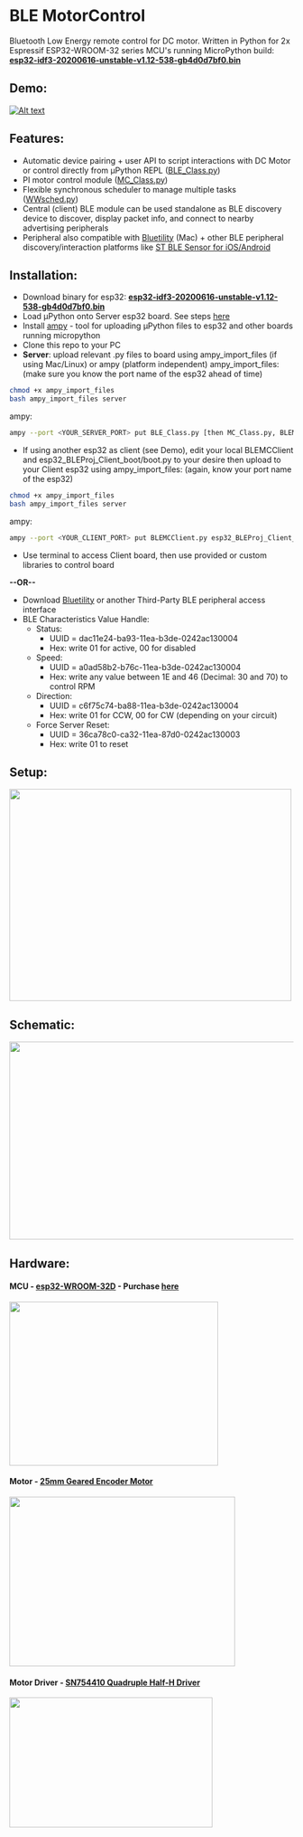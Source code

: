 # BLE MotorControl

Bluetooth Low Energy remote control for DC motor. Written in Python for 2x Espressif ESP32-WROOM-32 series MCU's running MicroPython build: [**esp32-idf3-20200616-unstable-v1.12-538-gb4d0d7bf0.bin**](https://micropython.org/download/esp32/)

Demo:
-----

[![Alt text](https://img.youtube.com/vi/jWYvNjDsq4A/0.jpg)](https://www.youtube.com/watch?v=jWYvNjDsq4A)

Features:
---------

- Automatic device pairing + user API to script interactions with DC Motor or control directly from µPython REPL ([BLE_Class.py](https://github.com/waleckaw/esp32_BLE_MotorControl/blob/master/BLE_Class.py))
- PI motor control module ([MC_Class.py](https://github.com/waleckaw/esp32_BLE_MotorControl/blob/master/MC_Class.py))
- Flexible synchronous scheduler to manage multiple tasks ([WWsched.py](https://github.com/waleckaw/esp32_BLE_MotorControl/blob/master/WWsched.py))
- Central (client) BLE module can be used standalone as BLE discovery device to discover, display packet info, and connect to nearby advertising peripherals
- Peripheral also compatible with [Bluetility](https://github.com/jnross/Bluetility/releases) (Mac) + other BLE peripheral discovery/interaction platforms like [ST BLE Sensor for iOS/Android](https://www.st.com/en/embedded-software/stblesensor.html)

Installation:
------
- Download binary for esp32: [**esp32-idf3-20200616-unstable-v1.12-538-gb4d0d7bf0.bin**](https://micropython.org/download/esp32/)
- Load µPython onto Server esp32 board. See steps [here](https://learn.sparkfun.com/tutorials/how-to-load-micropython-on-a-microcontroller-board/esp32-thing)
- Install [ampy](https://learn.sparkfun.com/tutorials/micropython-programming-tutorial-getting-started-with-the-esp32-thing/setup) - tool for uploading µPython files to esp32 and other boards running micropython
- Clone this repo to your PC
- **Server**: upload relevant .py files to board using ampy_import_files (if using Mac/Linux) or ampy (platform independent)
ampy_import_files: (make sure you know the port name of the esp32 ahead of time)
```bash
chmod +x ampy_import_files 
bash ampy_import_files server
```

ampy:
```bash
ampy --port <YOUR_SERVER_PORT> put BLE_Class.py [then MC_Class.py, BLEMCServer.py, and esp32_BLEProj_Server_boot/boot.py one at a time]
```

- If using another esp32 as client (see Demo), edit your local BLEMCClient and esp32_BLEProj_Client_boot/boot.py to your desire then upload to your Client esp32 using
ampy_import_files: (again, know your port name of the esp32)
```bash
chmod +x ampy_import_files 
bash ampy_import_files server
```

ampy:
```bash
ampy --port <YOUR_CLIENT_PORT> put BLEMCClient.py esp32_BLEProj_Client_boot/boot.py
```
- Use terminal to access Client board, then use provided or custom libraries to control board

**--OR--**

- Download [Bluetility](https://github.com/jnross/Bluetility/releases) or another Third-Party BLE peripheral access interface
- BLE Characteristics Value Handle:
	- Status: 
		- UUID = dac11e24-ba93-11ea-b3de-0242ac130004
		- Hex: write 01 for active, 00 for disabled
	- Speed: 
		- UUID = a0ad58b2-b76c-11ea-b3de-0242ac130004
		- Hex: write any value between 1E and 46 (Decimal: 30 and 70) to control RPM
	- Direction: 
		- UUID = c6f75c74-ba88-11ea-b3de-0242ac130004
		- Hex: write 01 for CCW, 00 for CW (depending on your circuit)
	- Force Server Reset: 
		- UUID = 36ca78c0-ca32-11ea-87d0-0242ac130003
		- Hex: write 01 to reset


Setup:
---------

<img src="https://github.com/waleckaw/esp32_BLE_MotorControl/blob/master/media/IMG_8885.JPG" width="500" height="375" />

Schematic:
---------

<img src="https://github.com/waleckaw/esp32_BLE_MotorControl/blob/master/media/MC_BLE_schematic.png" width="600" height="350" />

Hardware:
---------

#### MCU - [esp32-WROOM-32D](https://www.espressif.com/sites/default/files/documentation/esp32-wroom-32d_esp32-wroom-32u_datasheet_en.pdf) - Purchase [here](https://www.amazon.com/gp/product/B07Q576VWZ/ref=ppx_yo_dt_b_asin_title_o07_s00?ie=UTF8&psc=1)
<img src="https://github.com/waleckaw/esp32_BLE_MotorControl/blob/master/media/doit-esp-wroom-32-devkit.jpg" width="370" height="290" />


#### Motor - [25mm Geared Encoder Motor](https://forum.makeblock.com/t/information-about-25mm-dc-encoder-motor/10791)
<img src="https://github.com/waleckaw/esp32_BLE_MotorControl/blob/master/media/IMG_8888.JPG" width="400" height="300" />


#### Motor Driver - [SN754410 Quadruple Half-H Driver](https://www.ti.com/lit/ds/symlink/sn754410.pdf)
<img src="https://github.com/waleckaw/esp32_BLE_MotorControl/blob/master/media/h-bridge-sn754410.jpg" width="360" height="230" />





